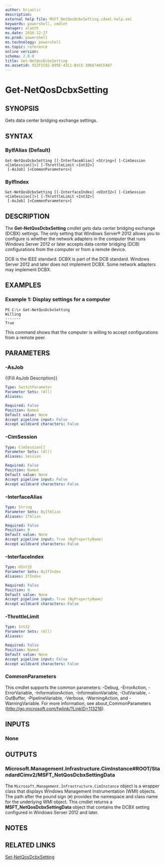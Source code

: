 ```yaml
---
author: brianlic
description: 
external help file: MSFT_NetQosDcbxSetting.cdxml-help.xml
keywords: powershell, cmdlet
manager: alanth
ms.date: 2016-12-27
ms.prod: powershell
ms.technology: powershell
ms.topic: reference
online version: 
schema: 2.0.0
title: Get-NetQosDcbxSetting
ms.assetid: 922F1C02-895E-42C1-B1CE-30667A6CEA07
---
```


# Get-NetQosDcbxSetting

## SYNOPSIS
Gets data center bridging exchange settings.

## SYNTAX

### ByIfAlias (Default)
```
Get-NetQosDcbxSetting [[-InterfaceAlias] <String>] [-CimSession <CimSession[]>] [-ThrottleLimit <Int32>]
 [-AsJob] [<CommonParameters>]
```

### ByIfIndex
```
Get-NetQosDcbxSetting [[-InterfaceIndex] <UInt32>] [-CimSession <CimSession[]>] [-ThrottleLimit <Int32>]
 [-AsJob] [<CommonParameters>]
```

## DESCRIPTION
The **Get-NetQosDcbxSetting** cmdlet gets data center bridging exchange (DCBX) settings.
The only setting that Windows Server® 2012 allows you to configure is whether the network adapters in the computer that runs Windows Server 2012 or later  accepts data center bridging (DCB) configurations from the computer or from a remote device.

DCB is the IEEE standard.
DCBX is part of the DCB standard.
Windows Server 2012 and later does not implement DCBX.
Some network adapters may implement DCBX.

## EXAMPLES

### Example 1: Display settings for a computer
```
PS C:\> Get-NetQosDcbxSetting
Willing 
------- 
True
```

This command shows that the computer is willing to accept configurations from a remote peer.

## PARAMETERS

### -AsJob
{{Fill AsJob Description}}

```yaml
Type: SwitchParameter
Parameter Sets: (All)
Aliases: 

Required: False
Position: Named
Default value: None
Accept pipeline input: False
Accept wildcard characters: False
```

### -CimSession
```yaml
Type: CimSession[]
Parameter Sets: (All)
Aliases: Session

Required: False
Position: Named
Default value: None
Accept pipeline input: False
Accept wildcard characters: False
```

### -InterfaceAlias
```yaml
Type: String
Parameter Sets: ByIfAlias
Aliases: IfAlias

Required: False
Position: 0
Default value: None
Accept pipeline input: True (ByPropertyName)
Accept wildcard characters: False
```

### -InterfaceIndex
```yaml
Type: UInt32
Parameter Sets: ByIfIndex
Aliases: IfIndex

Required: False
Position: 0
Default value: None
Accept pipeline input: True (ByPropertyName)
Accept wildcard characters: False
```

### -ThrottleLimit
```yaml
Type: Int32
Parameter Sets: (All)
Aliases: 

Required: False
Position: Named
Default value: None
Accept pipeline input: False
Accept wildcard characters: False
```

### CommonParameters
This cmdlet supports the common parameters: -Debug, -ErrorAction, -ErrorVariable, -InformationAction, -InformationVariable, -OutVariable, -OutBuffer, -PipelineVariable, -Verbose, -WarningAction, and -WarningVariable. For more information, see about_CommonParameters (http://go.microsoft.com/fwlink/?LinkID=113216).

## INPUTS

### None

## OUTPUTS

### Microsoft.Management.Infrastructure.CimInstance#ROOT/StandardCimv2/MSFT_NetQosDcbxSettingData
The `Microsoft.Management.Infrastructure.CimInstance` object is a wrapper class that displays Windows Management Instrumentation (WMI) objects.
The path after the pound sign (`#`) provides the namespace and class name for the underlying WMI object.
This cmdlet returns a **MSFT_NetQosDcbxSettingData** object that contains the DCBX setting configured in Windows Server 2012 and later.

## NOTES

## RELATED LINKS

[Set-NetQosDcbxSetting](./Set-NetQosDcbxSetting.md)

